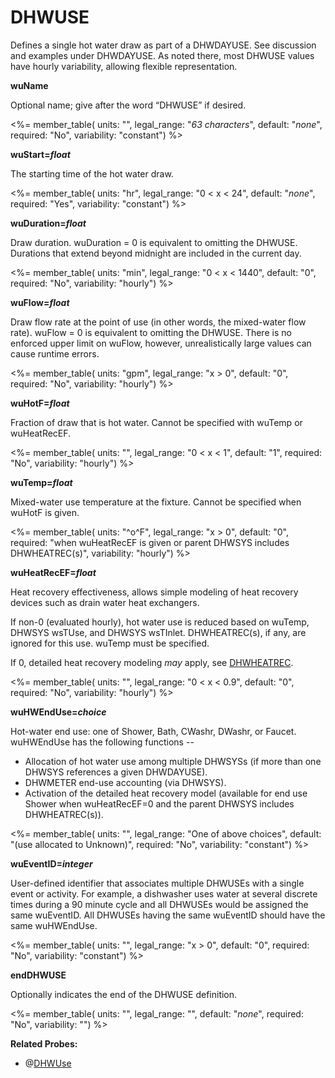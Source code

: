 # DHWUSE

Defines a single hot water draw as part of a DHWDAYUSE.  See discussion and examples under DHWDAYUSE. As noted there, most DHWUSE values have hourly variability, allowing flexible representation.

**wuName**

Optional name; give after the word “DHWUSE” if desired.

<%= member_table(
  units: "",
  legal_range: "*63 characters*",
  default: "*none*",
  required: "No",
  variability: "constant")
  %>

**wuStart=*float***

The starting time of the hot water draw.

<%= member_table(
  units: "hr",
  legal_range: "0 $<$ x $<$ 24",
  default: "*none*",
  required: "Yes",
  variability: "constant")
  %>

**wuDuration=*float***

Draw duration.  wuDuration = 0 is equivalent to omitting the DHWUSE.
Durations that extend beyond midnight are included in the current day.

<%= member_table(
  units: "min",
  legal_range: "0 $<$ x $<$ 1440",
  default: "0",
  required: "No",
  variability: "hourly")
  %>

**wuFlow=*float***

Draw flow rate at the point of use (in other words, the mixed-water flow rate).  wuFlow = 0 is equivalent to omitting the DHWUSE.  There is no enforced upper limit on wuFlow, however, unrealistically large values can cause runtime errors.

<%= member_table(
  units: "gpm",
  legal_range: "x $>$ 0",
  default: "0",
  required: "No",
  variability: "hourly")
  %>

**wuHotF=*float***

Fraction of draw that is hot water.  Cannot be specified with wuTemp or wuHeatRecEF.

<%= member_table(
  units: "",
  legal_range: "0 $<$ x $<$ 1",
  default: "1",
  required: "No",
  variability: "hourly")
  %>

**wuTemp=*float***

Mixed-water use temperature at the fixture. Cannot be specified when wuHotF is given.   

<%= member_table(
  units: "^o^F",
  legal_range: "x $>$ 0",
  default: "0",
  required: "when wuHeatRecEF is given or parent DHWSYS includes DHWHEATREC(s)",
  variability: "hourly")
  %>

**wuHeatRecEF=*float***

Heat recovery effectiveness, allows simple modeling of heat recovery devices such as drain water heat exchangers.

If non-0 (evaluated hourly), hot water use is reduced based on wuTemp, DHWSYS wsTUse, and DHWSYS wsTInlet.  DHWHEATREC(s), if any, are ignored for this use.  wuTemp must be specified.

If 0, detailed heat recovery modeling *may* apply, see [DHWHEATREC](#dhwheatrec).

<%= member_table(
  units: "",
  legal_range: "0 $<$ x $<$ 0.9",
  default: "0",
  required: "No",
  variability: "hourly")
  %>

**wuHWEndUse=*choice***

Hot-water end use: one of Shower, Bath, CWashr, DWashr, or Faucet.  wuHWEndUse has the following functions --

 * Allocation of hot water use among multiple DHWSYSs (if more than one DHWSYS references a given DHWDAYUSE).
 * DHWMETER end-use accounting (via DHWSYS).
 * Activation of the detailed heat recovery model (available for end use Shower when wuHeatRecEF=0 and the parent DHWSYS includes DHWHEATREC(s)).

<%= member_table(
  units: "",
  legal_range: "One of above choices",
  default: "(use allocated to Unknown)",
  required: "No",
  variability: "constant")
  %>

**wuEventID=*integer***

User-defined identifier that associates multiple DHWUSEs with a single event or activity.  For example, a dishwasher uses water at several discrete times during a 90 minute cycle and all DHWUSEs would be assigned the same wuEventID.  All DHWUSEs having the same wuEventID should have the same wuHWEndUse.

<%= member_table(
  units: "",
  legal_range: "x $>$ 0",
  default: "0",
  required: "No",
  variability: "constant")
  %>

**endDHWUSE**

Optionally indicates the end of the DHWUSE definition.

<%= member_table(
  units: "",
  legal_range: "",
  default: "*none*",
  required: "No",
  variability: "")
  %>

**Related Probes:**

- @[DHWUse](#p_dhwuse)
